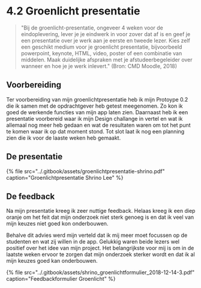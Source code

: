 # 4.2 Groenlicht presentatie

> "Bij de groenlicht-presentatie, ongeveer 4 weken voor de eindoplevering, lever je je eindwerk in voor zover dat af is en geef je een presentatie over je werk aan je eerste en tweede lezer. Kies zelf een geschikt medium voor je groenlicht presentatie, bijvoorbeeld powerpoint, keynote, HTML, video, poster of een combinatie van middelen. Maak duidelijke afspraken met je afstudeerbegeleider over wanneer en hoe je je werk inlevert." \(Bron: CMD Moodle, 2018\)

## Voorbereiding  <a id="voorbereiding"></a>

Ter voorbereiding van mijn groenlichtpresentatie heb ik mijn Protoype 0.2 die ik samen met de opdrachtgever heb getest meegenomen. Zo kon ik goed de werkende functies van mijn app laten zien. Daarnaast heb ik een presentatie voorbereid waar ik mijn Design challange in vertel en wat ik allemaal nog meer heb gedaan en wat de resultaten waren om tot het punt te komen waar ik op dat moment stond. Tot slot laat ik nog een planning zien die ik voor de laaste weken heb gemaakt.

## De presentatie <a id="de-presentatie"></a>

{% file src="../.gitbook/assets/groenlichtpresentatie-shrino.pdf" caption="Groenlichtpresentatie Shrino Lee" %}

## De feedback <a id="de-feedback"></a>

Na mijn presentatie kreeg ik zeer nuttige feedback. Helaas kreeg ik een diep oranje om het feit dat mijn onderzoek niet sterk genoeg is en dat ik veel van mijn keuzes niet goed kon onderbouwen.

Behalve dit advies werd mijn verteld dat ik mij meer moet focussen op de studenten en wat zij willen in de app. Gelukkig waren beide lezers wel positief over het idee van mijn project. Het belangrijkste voor mij is om in de laatste weken ervoor te zorgen dat mijn onderzoek sterker wordt en dat ik al mijn keuzes goed kan onderbouwen.

{% file src="../.gitbook/assets/shrino\_groenlichtformulier\_2018-12-14-3.pdf" caption="Feedbackformulier Groenlicht" %}

